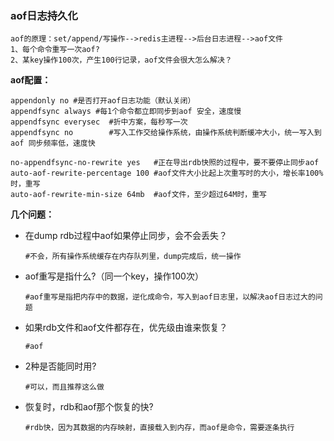 ### aof日志持久化

	aof的原理：set/append/写操作-->redis主进程-->后台日志进程-->aof文件
	1、每个命令重写一次aof?
	2、某key操作100次，产生100行记录，aof文件会很大怎么解决？


**aof配置：**

	appendonly no #是否打开aof日志功能（默认关闭）
	appendfsync always #每1个命令都立即同步到aof 安全，速度慢
	appendfsync everysec  #折中方案，每秒写一次
	appendfsync no        #写入工作交给操作系统，由操作系统判断缓冲大小，统一写入到aof 同步频率低，速度快
	
	no-appendfsync-no-rewrite yes   #正在导出rdb快照的过程中，要不要停止同步aof
	auto-aof-rewrite-percentage 100 #aof文件大小比起上次重写时的大小，增长率100%时，重写
	auto-aof-rewrite-min-size 64mb  #aof文件，至少超过64M时，重写
	
**几个问题：**
	
- 在dump rdb过程中aof如果停止同步，会不会丢失？ 
	
	  #不会，所有操作系统缓存在内存队列里，dump完成后，统一操作
	
- aof重写是指什么?（同一个key，操作100次）
	
	  #aof重写是指把内存中的数据，逆化成命令，写入到aof日志里，以解决aof日志过大的问题
	
- 如果rdb文件和aof文件都存在，优先级由谁来恢复？
	
	  #aof
	
- 2种是否能同时用?
	
	  #可以，而且推荐这么做
	
- 恢复时，rdb和aof那个恢复的快?
	
	  #rdb快，因为其数据的内存映射，直接载入到内存，而aof是命令，需要逐条执行


